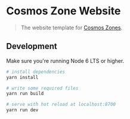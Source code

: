 # Cosmos Zone Website

> The website template for [Cosmos Zones](https://cosmos.network).

## Development

Make sure you're running Node 6 LTS or higher.

``` bash
# install dependencies
yarn install

# write some required files
yarn run build

# serve with hot reload at localhost:8700
yarn run dev
```
